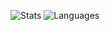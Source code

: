 <!-- ### Hi there 👋 -->

<!-- bg_color=60,f7b267,f25c54&text_color=fff&title_color=fff&icon_color=fff-->
![Stats](https://github-readme-stats.vercel.app/api?username=yiwenlong&include_all_commits=true&hide_border=true&theme=graywhite) ![Languages](https://github-readme-stats.vercel.app/api/top-langs/?username=yiwenlong&&show_icons=true&hide_border=true&theme=graywhite&layout=compact&langs_count=6)

<!--
**yiwenlong/yiwenlong** is a ✨ _special_ ✨ repository because its `README.md` (this file) appears on your GitHub profile.

Here are some ideas to get you started:

- 🔭 I’m currently working on ...
- 🌱 I’m currently learning ...
- 👯 I’m looking to collaborate on ...
- 🤔 I’m looking for help with ...
- 💬 Ask me about ...
- 📫 How to reach me: ...
- 😄 Pronouns: ...
- ⚡ Fun fact: ...
-->
